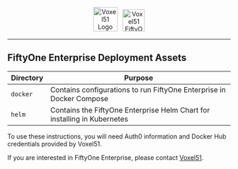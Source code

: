 <!-- markdownlint-disable no-inline-html line-length -->
<!-- markdownlint-disable-next-line first-line-heading -->
<div align="center">
<p align="center">

<img alt="Voxel51 Logo" src="https://user-images.githubusercontent.com/25985824/106288517-2422e000-6216-11eb-871d-26ad2e7b1e59.png" height="55px"> &nbsp;
<img alt="Voxel51 FiftyOne" src="https://user-images.githubusercontent.com/25985824/106288518-24bb7680-6216-11eb-8f10-60052c519586.png" height="50px">

</p>
</div>
<!-- markdownlint-enable no-inline-html line-length -->

---

## FiftyOne Enterprise Deployment Assets

| Directory | Purpose                                                                   |
|-----------|---------------------------------------------------------------------------|
| `docker`  | Contains configurations to run FiftyOne Enterprise in Docker Compose      |
| `helm`    | Contains the FiftyOne Enterprise Helm Chart for installing in Kubernetes  |

To use these instructions, you will need Auth0 information and
Docker Hub credentials provided by Voxel51.

If you are interested in FiftyOne Enterprise, please contact
[Voxel51](https://voxel51.com/book-a-demo).
